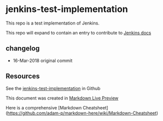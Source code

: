 # jenkins-test-implementation

This repo is a test implementation of Jenkins.

This repo will expand to contain an entry to contribute to [Jenkins docs](https://jenkins.io/)

## changelog
* 16-Mar-2018 original commit

## Resources

See the [jenkins-test-implementation](https://github.com/boko91/jenkins-test-implementation.git) in Github

This document was created in [Markdown Live Preview](http://markdownlivepreview.com/)

Here is a comprehensive [Markdown Cheatsheet] (https://github.com/adam-p/markdown-here/wiki/Markdown-Cheatsheet)
